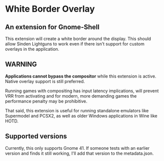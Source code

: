 # White Border Overlay

## An extension for Gnome-Shell

This extension will create a white border around the display. This should allow Sinden Lightguns to work even if there isn't support for custom overlays in the application.


## WARNING

**Applications cannot bypass the compositor** while this extension is active. Native overlay support is still preferred.

Running games with compositing has input latency implications, will prevent VRR from activating and for modern, more demanding games the performance penalty may be prohibitive.

That said, this extension is useful for running standalone emulators like Supermodel and PCSX2, as well as older Windows applications in Wine like HOTD.


## Supported versions

Currently, this only supports Gnome 41. If someone tests with an earlier version and finds it still working, I'll add that version to the metadata.json.
